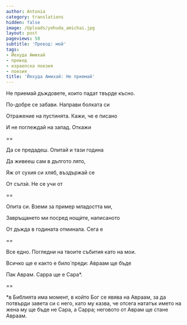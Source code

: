```yaml
---
author: Antonia
category: translations
hidden: false
image: /Uploads/yehuda_amichai.jpg
layout: post
pageviews: 58
subtitle: 'Превод: мой'
tags:
- Йехуда Амихай
- превод
- израелска поезия
- поезия
title: 'Йехуда Амихай: Не приемай'
---
```


Не приемай дъждовете, които падат твърде късно.

По-добре се забави. Направи болката си

Отражение на пустинята. Кажи, че е писано

И не поглеждай на запад. Откажи

\==

Да се предадеш. Опитай и тази година

Да живееш сам в дългото лято,

Яж от сухия си хляб, въздържай се

От сълзѝ. Не се учи от

\==

Опита си. Вземи за пример младостта ми,

Завръщането ми посред нощѝте, написаното

От дъжда в годината отминала. Сега е

\==

Все едно. Погледни на твоите събития като на мои.

Всичко ще е както е било̀ преди: Авраам ще бъде

Пак Аврам. Сарра ще е Сара*.

\==

\*в Библията има момент, в който Бог се явява на Авраам, за да потвърди завета си с него, като му казва, че отсега нататък името на жена му ще бъде не Сара, а Сарра; неговото от Аврам ще стане Авраам.